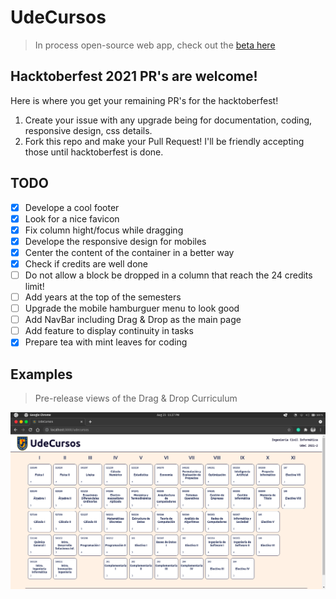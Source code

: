 # UdeCursos
> In process open-source web app, check out the [beta here](http://cxrlosk.me/udecursos/)

## Hacktoberfest 2021 PR's are welcome!
Here is where you get your remaining PR's for the hacktoberfest!
1. Create your issue with any upgrade being for documentation, coding, responsive design, css details.
2. Fork this repo and make your Pull Request! I'll be friendly accepting those until hacktoberfest is done.

## TODO
- [x] Develope a cool footer
- [x] Look for a nice favicon
- [x] Fix column hight/focus while dragging
- [x] Develope the responsive design for mobiles
- [x] Center the content of the container in a better way
- [x] Check if credits are well done
- [ ] Do not allow a block be dropped in a column that reach the 24 credits limit!
- [ ] Add years at the top of the semesters
- [ ] Upgrade the mobile hamburguer menu to look good
- [ ] Add NavBar including Drag & Drop as the main page
- [ ] Add feature to display continuity in tasks
- [x] Prepare tea with mint leaves for coding

## Examples
> Pre-release views of the Drag & Drop Curriculum

![image](assets/Screenshot2021-08-23.png)


<br>
